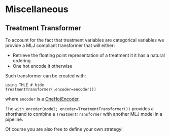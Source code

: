 # Miscellaneous

## Treatment Transformer

To account for the fact that treatment variables are categorical variables we provide a MLJ compliant transformer that will either:

- Retrieve the floating point representation of a treatment it it has a natural ordering
- One hot encode it otherwise

Such transformer can be created with:

```@example
using TMLE # hide
TreatmentTransformer(;encoder=encoder())
```

where `encoder` is a [OneHotEncoder](https://alan-turing-institute.github.io/MLJ.jl/dev/models/OneHotEncoder_MLJModels/#OneHotEncoder_MLJModels).

The `with_encoder(model; encoder=TreatmentTransformer())` provides a shorthand to combine a `TreatmentTransformer` with another MLJ model in a pipeline.

Of course you are also free to define your own strategy!